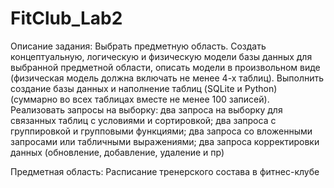 # FitClub_Lab2

Описание задания:
Выбрать предметную область.
Создать концептуальную, логическую и физическую модели базы данных для выбранной предметной области, описать модели в произвольном виде (физическая модель должна включать не менее 4-х таблиц).
Выполнить создание базы данных и наполнение таблиц (SQLite и Python) (суммарно во всех таблицах вместе не менее 100 записей).
Реализовать запросы на выборку:
два запроса на выборку для связанных таблиц с условиями и сортировкой;
два запроса с группировкой и групповыми функциями;
два запроса со вложенными запросами или табличными выражениями;
два запроса корректировки данных (обновление, добавление, удаление и пр)

Предметная область: Расписание тренерского состава в фитнес-клубе
